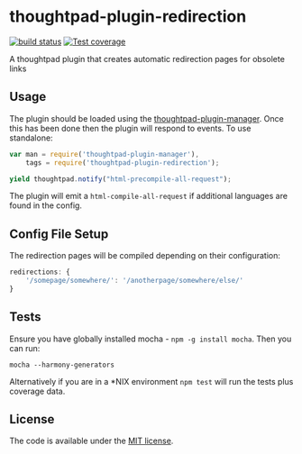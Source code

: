 thoughtpad-plugin-redirection
=============================

[![build status][travis-image]][travis-url]
[![Test coverage][coveralls-image]][coveralls-url]

A thoughtpad plugin that creates automatic redirection pages for obsolete links

## Usage

The plugin should be loaded using the [thoughtpad-plugin-manager](https://github.com/hmmdeif/thoughtpad-plugin-manager). Once this has been done then the plugin will respond to events. To use standalone:

```JavaScript
var man = require('thoughtpad-plugin-manager'),
    tags = require('thoughtpad-plugin-redirection');

yield thoughtpad.notify("html-precompile-all-request");
```

The plugin will emit a `html-compile-all-request` if additional languages are found in the config.

## Config File Setup

The redirection pages will be compiled depending on their configuration:

```JavaScript
redirections: {
    '/somepage/somewhere/': '/anotherpage/somewhere/else/'
}
```

## Tests

Ensure you have globally installed mocha - `npm -g install mocha`. Then you can run:

`mocha --harmony-generators`

Alternatively if you are in a *NIX environment `npm test` will run the tests plus coverage data.

## License

The code is available under the [MIT license](http://deif.mit-license.org/).

[travis-image]: https://img.shields.io/travis/hmmdeif/thoughtpad-plugin-redirection/master.svg?style=flat-square
[travis-url]: https://travis-ci.org/hmmdeif/thoughtpad-plugin-redirection
[coveralls-image]: https://img.shields.io/coveralls/hmmdeif/thoughtpad-plugin-redirection/master.svg?style=flat-square
[coveralls-url]: https://coveralls.io/r/hmmdeif/thoughtpad-plugin-redirection?branch=master